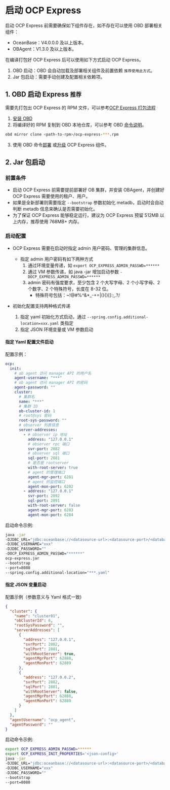 # 启动 OCP Express

启动 OCP Express 前需要确保如下组件存在，如不存在可以使用 OBD 部署相关组件：

* OceanBase：V4.0.0.0 及以上版本。
* OBAgent：V1.3.0 及以上版本。

在编译打包好 OCP Express 后可以使用如下方式启动 OCP Express。

1. OBD 启动：OBD 会自动加载及部署相关组件及前置依赖 `推荐使用此方式`。
2. Jar 包启动：需要手动创建及配置相关依赖项。

## 1. OBD 启动 Express `推荐`

需要先打包出 OCP Express 的 RPM 文件，可以参考[OCP Express 打包流程](build.md)

1. [安装 OBD](https://www.oceanbase.com/docs/community-obd-cn-10000000002049468)
2. 将编译好的 RPM 复制到 OBD 本地仓库，可以参考
   OBD [命令说明](https://www.oceanbase.com/docs/community-obd-cn-10000000002048172)。

```bash
obd mirror clone <path-to-rpm>/ocp-express-***.rpm
```

3. 使用 OBD 命令[部署](https://www.oceanbase.com/docs/community-obd-cn-10000000002048168)
   或[升级](https://www.oceanbase.com/docs/community-obd-cn-10000000002048169) OCP Express 组件。

## 2. Jar 包启动

### 前置条件

* 启动 OCP Express 前需要提前部署好 OB 集群，并安装 OBAgent，并创建好 OCP Express 需要使用的租户、用户。
* 如果是全新部署则需要指定 `--bootstrap` 参数初始化 metadb，启动时会自动判断 metadb 信息来确认是否需要初始化。
* 为了保证 OCP Express 能够稳定运行，建议为 OCP Express 预留 512MB 以上内存，推荐使用 768MB+ 内存。

### 启动配置

* OCP Express 需要在启动时指定 admin 用户密码、管理的集群信息。
    * 指定 admin 用户密码有如下两种方式
        1. 通过环境变量传递，如 `export OCP_EXPRESS_ADMIN_PASSWD=******`
        2. 通过 VM 参数传递，如 java -jar 增加启动参数 `-DOCP_EXPRESS_ADMIN_PASSWD=******`
        3. admin 密码有强度要求，至少包含 2 个大写字母、2 个小写字母、2 个数字、2 个特殊符号，长度在 8-32 位。
            * 特殊符号包括：~!@#%^&*_-+=|(){}[]:;,.?/

* 初始化配置支持两种格式传递
    1. 指定 yaml 初始化方式启动，通过 `--spring.config.additional-location=xxx.yaml` 类指定
    2. 指定 JSON 环境变量或 VM 参数启动

#### 指定 Yaml 配置文件启动

配置示例：

```yaml
ocp:
  init:
    # ob agent 访问 manager API 的用户名
    agent-username: "***"
    # ob agent 访问 manager API 的密码
    agent-password: ""
    cluster:
      # 集群名
      name: "***"
      # 集群 ID
      ob-cluster-id: 1
      # root@sys 密码
      root-sys-password: ""
      # observer 列表信息
      server-addresses:
        - # observer ip 地址 
          address: "127.0.0.1"
          # observer rpc 端口
          svr-port: 2882
          # observer sql 端口
          sql-port: 2881
          # 是否是 rootserver
          with-root-server: true
          # agent 的管理端口
          agent-mgr-port: 6281
          # agent 的监控端口
          agent-mon-port: 6282
        - address: "127.0.0.1"
          svr-port: 2892
          sql-port: 2891
          with-root-server: false
          agent-mgr-port: 6283
          agent-mon-port: 6284
```

启动命令示例:

```bash
java -jar
-DJDBC_URL="jdbc:oceanbase://<datasource-url>:<datasource-port>/<database>"
-DJDBC_USERNAME="xxx"
-DJDBC_PASSWORD=""
-DOCP_EXPRESS_ADMIN_PASSWD="******"
ocp-express.jar
--bootstrap
--port=8080
--spring.config.additional-location="***.yaml"
```

#### 指定 JSON 变量启动

配置示例（参数意义与 Yaml 格式一致)

```json
{
  "cluster": {
    "name": "cluster01",
    "obClusterId": 6,
    "rootSysPassword": "",
    "serverAddresses": [
      {
        "address": "127.0.0.1",
        "svrPort": 2882,
        "sqlPort": 2881,
        "withRootServer": true,
        "agentMgrPort": 62888,
        "agentMonPort": 62889
      },
      {
        "address": "127.0.0.2",
        "svrPort": 2882,
        "sqlPort": 2881,
        "withRootServer": false,
        "agentMgrPort": 62888,
        "agentMonPort": 62889
      }
    ]
  },
  "agentUsername": "ocp_agent",
  "agentPassword": ""
}
```

启动命令示例:

```bash
export OCP_EXPRESS_ADMIN_PASSWD=******
export OCP_EXPRESS_INIT_PROPERTIES='<json-config>'
java -jar
-DJDBC_URL="jdbc:oceanbase://<datasource-url>:<datasource-port>/<database>"
-DJDBC_USERNAME="xxx"
-DJDBC_PASSWORD=""
--bootstrap
--port=8080
```
